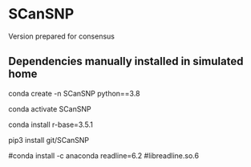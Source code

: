 # SCanSNP
Version prepared for consensus

## __Dependencies manually installed in simulated home__

conda create -n SCanSNP python==3.8

conda activate SCanSNP

conda install r-base=3.5.1

pip3 install git/SCanSNP

#conda install -c anaconda readline=6.2
#libreadline.so.6


